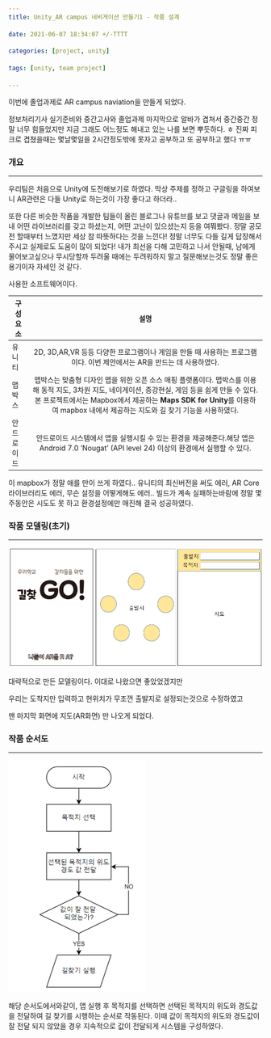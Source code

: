 ```yaml
---
title: Unity_AR campus 네비게이션 만들기1 - 작품 설계

date: 2021-06-07 18:34:07 +/-TTTT

categories: [project, unity]

tags: [unity, team project] 

---
```


이번에 졸업과제로 AR campus naviation을 만들게 되었다.

정보처리기사 실기준비와 중간고사와 졸업과제 마지막으로 알바가 겹쳐서 중간중간 정말 너무 힘들었지만 지금 그래도 어느정도 해내고 있는 나를 보면 뿌듯하다. ㅎ 진짜 피크로 겹쳤을때는 몇날몇일을 2시간정도밖에 못자고 공부하고 또 공부하고 했다 ㅠㅠ



### 개요

---

우리팀은 처음으로 Unity에 도전해보기로 하였다. 막상 주제를 정하고  구글링을 하여보니 AR관련은 다들 Unity로 하는것이 가장 좋다고 하더라.. 

또한 다른 비슷한 작품을 개발한 팀들이 올린 블로그나 유튜브를 보고 댓글과 메일을 보내 어떤 라이브러리를 갖고 하셨는지, 어떤 고난이 있으셨는지 등을 여쭤봤다. 정말 공모전 할때부터 느꼈지만 세상 참 따뜻하다는 것을 느낀다! 정말 너무도 다들 길게 답장해서 주시고 실제로도 도움이 많이 되었다!  내가 최선을 다해 고민하고 나서 안될때, 남에게 물어보고싶으나 무시당할까 두려울 때에는 두려워하지 말고 질문해보는것도 정말 좋은 용기이자 자세인 것 같다.



사용한 소프트웨어이다.

| 구성요소   |                             설명                             |
| ---------- | :----------------------------------------------------------: |
| 유니티     | 2D, 3D,AR,VR 등등 다양한 프로그램이나 게임을 만들 때 사용하는 프로그램이다. 이번 제안에서는 AR을 만드는 데 사용하였다. |
| 맵박스     | 맵박스는 맞춤형 디자인 맵을 위한 오픈 소스 매핑 플랫폼이다. 맵박스를 이용해 동적 지도, 3차원 지도, 네이게이션, 증강현실, 게임 등을 쉽게 만들 수 있다. 본 프로젝트에서는 Mapbox에서 제공하는 **Maps SDK for Unity**를 이용하여 mapbox 내에서 제공하는 지도와 길 찾기 기능을 사용하였다. |
| 안드로이드 | 안드로이드 시스템에서 앱을 실행시킬 수 있는 환경을 제공해준다.해당 앱은 Android 7.0 ‘Nougat’ (API level 24) 이상의 환경에서 실행할 수 있다. |

이 mapbox가 정말 애를 만이 쓰게 하였다.. 유니티의 최신버전을 써도 에러, AR Core 라이브러리도 에러, 무슨 설정을 어떻게해도 에러.. 빌드가 계속 실패하는바람에 정말 몇 주동안은 시도도 못 하고 환경설정에만 매진해 결국 성공하였다.



### 작품 모델링(초기)

---



![navi](/assets/poastimg/navi.PNG)



대략적으로 만든 모델링이다. 이대로 나왔으면 좋았었겠지만

우리는 도착지만 입력하고 현위치가 무조껀 출발지로 설정되는것으로 수정하였고

맨 마지막 화면에 지도(AR화면) 만 나오게 되었다.



### 작품 순서도

---

![navi_1](/assets/poastimg/navi_1.PNG)



 해당 순서도에서와같이, 앱 실행 후 목적지를 선택하면 선택된 목적지의 위도와 경도값을 전달하여 길 찾기를 시행하는 순서로 작동된다. 이때 값이 목적지의 위도와 경도값이 잘 전달 되지 않았을 경우 지속적으로 값이 전달되게 시스템을 구성하였다.



